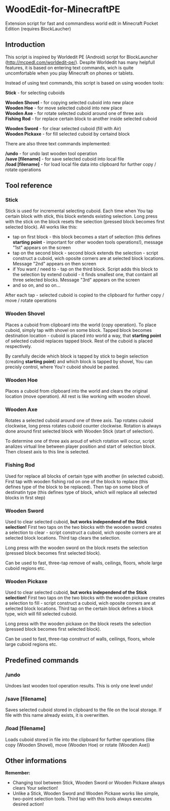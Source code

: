# WoodEdit-for-MinecraftPE
Extension script for fast and commandless world edit in Minecraft Pocket Edition (requires BlockLaucher)

<h2>Introduction</h2>

This script is inspired by Worldedit PE (Android) script for BlockLauncher (http://mcpedl.com/worldedit-pe/). Despite Worldedit has many helpfull features, it is based on entering text commands, wich is quite uncomfortable when you play Minecraft on phones or tablets.

Instead of using text commands, this script is based on using wooden tools:

<b>Stick</b> - for selecting cuboids

<b>Wooden Shovel</b> - for copying selected cuboid into new place<br/>
<b>Wooden Hoe</b> - for move selected cuboid into new place<br/>
<b>Wooden Axe</b> - for rotate selected cuboid around one of three axis<br/>
<b>Fishing Rod</b> - for replace certain block to another inside selected cuboid

<b>Wooden Sword</b> - for clear selected cuboid (fill with Air)<br/>
<b>Wooden Pickaxe</b> - for fill selected cuboid by certaind block

There are also three text commands implemented:

<b>/undo</b> - for undo last wooden tool operation<br/>
<b>/save [filename]</b> - for save selected cuboid into local file<br/>
<b>/load [filename]</b> - for load local file data into clipboard for further copy / rotate operations

<h2>Tool reference</h2>

<h3>Stick</h3>

Stick is used for incremental selecting cuboid. Each time when You tap certain block with stick, this block extends existing selection. Long press with the stick on the block resets the selection (pressed block becomes first selected block). All works like this:

- tap on first block - this block becomes a start of selection (this defines <b>starting point</b> - important for other wooden tools operations!), message "1st" appears on the screen
- tap on the second block - second block extends the selection - script construct a cuboid, wich oposite corners are at selected block locations. Message "2nd" appears on then screen
- if You want / need to - tap on the third block. Script adds this block to the selection by extend cuboid - it finds smallest one, that containt all three selected blocks. Message "3rd" appears on the screen
- and so on, and so on...

After each tap - selected cuboid is copied to the clipboard for further copy / move / rotate operations

<h3>Wooden Shovel</h3>

Places a cuboid from clipboard into the world (copy operation). To place cuboid, simply tap with shovel on some block. Tapped block becomes destination location - cuboid is placed into world a way, that <b>starting point</b> of selected cuboid replaces tapped block. Rest of the cuboid is placed respectively.

By carefully decide which block is tapped by stick to begin selection (creating <b>starting point</b>) and which block is tapped by shovel, You can precisly control, where You'r cuboid should be pasted.

<h3>Wooden Hoe</h3>

Places a cuboid from clipboard into the world and clears the original location (move operation). All rest is like working with wooden shovel.

<h3>Wooden Axe</h3>

Rotates a selected cuboid around one of three axis. Tap rotates cuboid clockwise, long press rotates cuboid counter clockwise. Rotation is always done around first selected block  with Wooden Stick (start of selection).

To determine one of three axis aroud of which rotation will occur, script analizes virtual line between player position and start of selection block. Then closest axis to this line is selected.

<h3>Fishing Rod</h3>

Used for replace all blocks of certain type with another (in selected cuboid). First tap with wooden fishing rod on one of the block to replace (this defines type of the block to be replaced). Then tap on some block of destinatin type (this defines type of block, which will replace all selected blocks in first step)

<h3>Wooden Sword</h3>

Used to clear selected cuboid, <b>but works independend of the Stick selection!</b> First two taps on the two blocks with the wooden sword creates a selection to clear - script construct a cuboid, wich oposite corners are at selected block locations. Third tap clears the selection.

Long press with the wooden sword on the block resets the selection (pressed block becomes first selected block).

Can be used to fast, three-tap remove of walls, ceilings, floors, whole large cuboid regions etc.

<h3>Wooden Pickaxe</h3>

Used to clear selected cuboid, <b>but works independend of the Stick selection!</b> First two taps on the two blocks with the wooden pickaxe creates a selection to fill - script construct a cuboid, wich oposite corners are at selected block locations. Third tap on the certain block defines a block type, wich will fill selected cuboid. 

Long press with the wooden pickaxe on the block resets the selection (pressed block becomes first selected block).

Can be used to fast, three-tap construct of walls, ceilings, floors, whole large cuboid regions  etc. 

<h2>Predefined commands</h2>

<h3>/undo</h3>

Undoes last wooden tool operation results. This is only one level undo!

<h3>/save [filename]</h3>

Saves selected cuboid stored in clipboard to the file on the local storage. If file with this name already exists, it is overwritten.

<h3>/load [filename]</h3>

Loads cuboid stored in file into the clipboard for further operations (like copy (Wooden Shovel), move (Wooden Hoe) or rotate (Wooden Axe))

<h2>Other informations</h2>

<b>Remember:</b> 
- Changing tool between Stick, Wooden Sword or Wooden Pickaxe always clears Your selection!
- Unlike a Stick, Wooden Sword and Wooden Pickaxe works like simple, two-point selection tools. Third tap with this tools always executes desired action!
